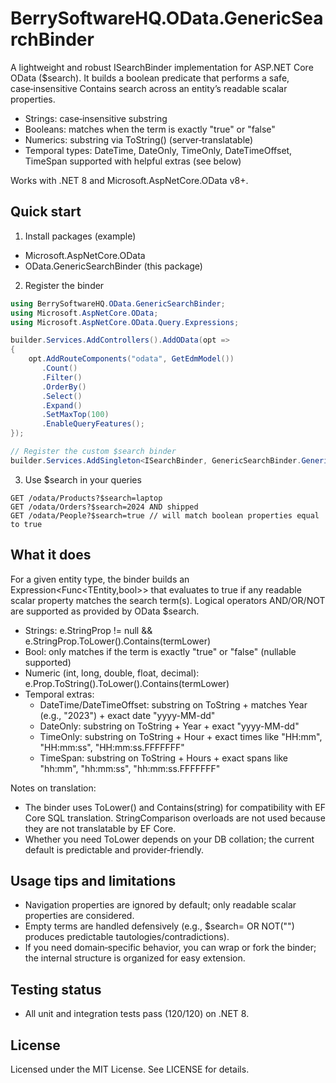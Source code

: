 # BerrySoftwareHQ.OData.GenericSearchBinder

A lightweight and robust ISearchBinder implementation for ASP.NET Core OData ($search). It builds a boolean predicate that performs a safe, case‑insensitive Contains search across an entity’s readable scalar properties.

- Strings: case‑insensitive substring
- Booleans: matches when the term is exactly "true" or "false"
- Numerics: substring via ToString() (server‑translatable)
- Temporal types: DateTime, DateOnly, TimeOnly, DateTimeOffset, TimeSpan supported with helpful extras (see below)

Works with .NET 8 and Microsoft.AspNetCore.OData v8+.

## Quick start

1) Install packages (example)
- Microsoft.AspNetCore.OData
- OData.GenericSearchBinder (this package)

2) Register the binder

```csharp
using BerrySoftwareHQ.OData.GenericSearchBinder;
using Microsoft.AspNetCore.OData;
using Microsoft.AspNetCore.OData.Query.Expressions;

builder.Services.AddControllers().AddOData(opt =>
{
    opt.AddRouteComponents("odata", GetEdmModel())
       .Count()
       .Filter()
       .OrderBy()
       .Select()
       .Expand()
       .SetMaxTop(100)
       .EnableQueryFeatures();
});

// Register the custom $search binder
builder.Services.AddSingleton<ISearchBinder, GenericSearchBinder.GenericSearchBinder>();
```

3) Use $search in your queries

```
GET /odata/Products?$search=laptop
GET /odata/Orders?$search=2024 AND shipped
GET /odata/People?$search=true // will match boolean properties equal to true
```

## What it does

For a given entity type, the binder builds an Expression<Func<TEntity,bool>> that evaluates to true if any readable scalar property matches the search term(s). Logical operators AND/OR/NOT are supported as provided by OData $search.

- Strings: e.StringProp != null && e.StringProp.ToLower().Contains(termLower)
- Bool: only matches if the term is exactly "true" or "false" (nullable supported)
- Numeric (int, long, double, float, decimal): e.Prop.ToString().ToLower().Contains(termLower)
- Temporal extras:
  - DateTime/DateTimeOffset: substring on ToString + matches Year (e.g., "2023") + exact date "yyyy-MM-dd"
  - DateOnly: substring on ToString + Year + exact "yyyy-MM-dd"
  - TimeOnly: substring on ToString + Hour + exact times like "HH:mm", "HH:mm:ss", "HH:mm:ss.FFFFFFF"
  - TimeSpan: substring on ToString + Hours + exact spans like "hh:mm", "hh:mm:ss", "hh:mm:ss.FFFFFFF"

Notes on translation:
- The binder uses ToLower() and Contains(string) for compatibility with EF Core SQL translation. StringComparison overloads are not used because they are not translatable by EF Core.
- Whether you need ToLower depends on your DB collation; the current default is predictable and provider‑friendly.

## Usage tips and limitations

- Navigation properties are ignored by default; only readable scalar properties are considered.
- Empty terms are handled defensively (e.g., $search= OR NOT("") produces predictable tautologies/contradictions).
- If you need domain‑specific behavior, you can wrap or fork the binder; the internal structure is organized for easy extension.

## Testing status

- All unit and integration tests pass (120/120) on .NET 8.

## License

Licensed under the MIT License. See LICENSE for details.